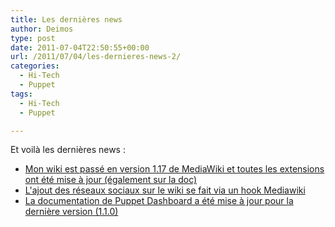```yaml
---
title: Les dernières news
author: Deimos
type: post
date: 2011-07-04T22:50:55+00:00
url: /2011/07/04/les-dernieres-news-2/
categories:
  - Hi-Tech
  - Puppet
tags:
  - Hi-Tech
  - Puppet

---
```


Et voilà les dernières news :

  * [Mon wiki est passé en version 1.17 de MediaWiki et toutes les extensions ont été mise à jour (également sur la doc)](http://wiki.deimos.fr/Les_extentions_pratiques_de_Mediawiki)
  * [L'ajout des réseaux sociaux sur le wiki se fait via un hook Mediawiki](http://wiki.deimos.fr/MediaWiki:Installation_et_configuration#Modifier_le_header_de_tous_les_articles)
  * [La documentation de Puppet Dashboard a été mise à jour pour la dernière version (1.1.0)](http://wiki.deimos.fr/Puppet_Dashboard_:_Mise_en_place_d%27une_interface_graphique_pour_Puppet)
